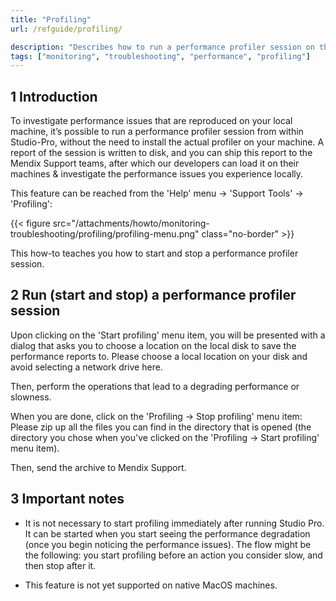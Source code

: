 ```yaml
---
title: "Profiling"
url: /refguide/profiling/

description: "Describes how to run a performance profiler session on the local machine from within Studio-Pro."
tags: ["monitoring", "troubleshooting", "performance", "profiling"]
---
```


## 1 Introduction

To investigate performance issues that are reproduced on your local machine, it’s possible to run a performance profiler session from within Studio-Pro, without the need to install the actual profiler on your machine. A report of the session is written to disk, and you can ship this report to the Mendix Support teams, after which our developers can load it on their machines & investigate the performance issues you experience locally.

This feature can be reached from the 'Help' menu -> 'Support Tools' -> 'Profiling':

{{< figure src="/attachments/howto/monitoring-troubleshooting/profiling/profiling-menu.png" class="no-border" >}}

This how-to teaches you how to start and stop a performance profiler session.

## 2 Run (start and stop) a performance profiler session

Upon clicking on the 'Start profiling' menu item, you will be presented with a dialog that asks you to choose a location on the local disk to save the performance reports to. Please choose a local location on your disk and avoid selecting a network drive here.

Then, perform the operations that lead to a degrading performance or slowness. 

When you are done, click on the 'Profiling → Stop profiling' menu item: Please zip up all the files you can find in the directory that is opened (the directory you chose when you've clicked on the 'Profiling → Start profiling' menu item).

Then, send the archive to Mendix Support.

## 3 Important notes

* It is not necessary to start profiling immediately after running Studio Pro. It can be started when you start seeing the performance degradation (once you begin noticing the performance issues). The flow might be the following: you start profiling before an action you consider slow, and then stop after it.

* This feature is not yet supported on native MacOS machines.
